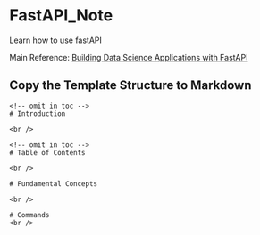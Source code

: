 # FastAPI_Note
Learn how to use fastAPI

Main Reference: [Building Data Science Applications with FastAPI](https://github.com/PacktPublishing/Building-Data-Science-Applications-with-FastAPI)



## Copy the Template Structure to Markdown

```
<!-- omit in toc -->
# Introduction

<br />

<!-- omit in toc -->
# Table of Contents

<br />

# Fundamental Concepts

<br />

# Commands
<br />
```